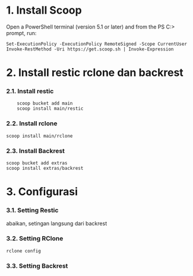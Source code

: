 # 1. Install Scoop
Open a PowerShell terminal (version 5.1 or later) and from the PS C:\> prompt, run:
```
Set-ExecutionPolicy -ExecutionPolicy RemoteSigned -Scope CurrentUser
Invoke-RestMethod -Uri https://get.scoop.sh | Invoke-Expression
```
# 2. Install restic rclone dan backrest
### 2.1. Install restic ###
```
    scoop bucket add main
    scoop install main/restic
```

### 2.2. Install rclone ###
```
scoop install main/rclone
```

### 2.3. Install Backrest ###
```
scoop bucket add extras
scoop install extras/backrest
```

# 3. Configurasi #
### 3.1. Setting Restic
abaikan, setingan langsung dari backrest
### 3.2. Setting RClone
```
rclone config
```

### 3.3. Setting Backrest
